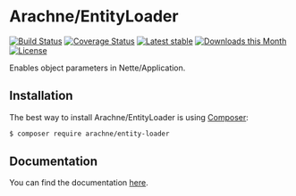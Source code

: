 Arachne/EntityLoader
====

[![Build Status](https://img.shields.io/travis/Arachne/EntityLoader.svg?style=flat-square)](https://travis-ci.org/Arachne/EntityLoader)
[![Coverage Status](https://img.shields.io/coveralls/Arachne/EntityLoader.svg?style=flat-square)](https://coveralls.io/github/Arachne/EntityLoader)
[![Latest stable](https://img.shields.io/packagist/v/arachne/entity-loader.svg?style=flat-square)](https://packagist.org/packages/arachne/entity-loader)
[![Downloads this Month](https://img.shields.io/packagist/dm/arachne/entity-loader.svg?style=flat-square)](https://packagist.org/packages/arachne/entity-loader)
[![License](https://img.shields.io/badge/license-MIT-blue.svg?style=flat-square)](https://github.com/Arachne/EntityLoader/blob/master/license.md)

Enables object parameters in Nette/Application.

Installation
----

The best way to install Arachne/EntityLoader is using [Composer](http://getcomposer.org/):

```sh
$ composer require arachne/entity-loader
```


Documentation
----

You can find the documentation [here](docs/index.md).
